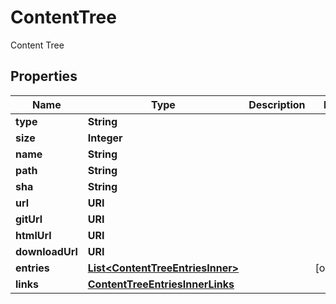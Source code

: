 

# ContentTree

Content Tree

## Properties

| Name | Type | Description | Notes |
|------------ | ------------- | ------------- | -------------|
|**type** | **String** |  |  |
|**size** | **Integer** |  |  |
|**name** | **String** |  |  |
|**path** | **String** |  |  |
|**sha** | **String** |  |  |
|**url** | **URI** |  |  |
|**gitUrl** | **URI** |  |  |
|**htmlUrl** | **URI** |  |  |
|**downloadUrl** | **URI** |  |  |
|**entries** | [**List&lt;ContentTreeEntriesInner&gt;**](ContentTreeEntriesInner.md) |  |  [optional] |
|**links** | [**ContentTreeEntriesInnerLinks**](ContentTreeEntriesInnerLinks.md) |  |  |



